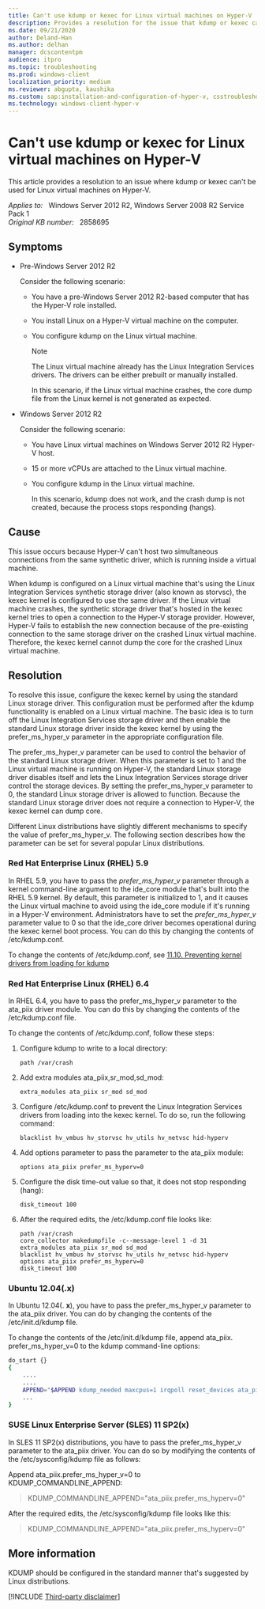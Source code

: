 ```yaml
---
title: Can't use kdump or kexec for Linux virtual machines on Hyper-V
description: Provides a resolution for the issue that kdump or kexec cannot be used for Linux virtual machines on Hyper-V.
ms.date: 09/21/2020
author: Deland-Han
ms.author: delhan
manager: dcscontentpm
audience: itpro
ms.topic: troubleshooting
ms.prod: windows-client
localization_priority: medium
ms.reviewer: abgupta, kaushika
ms.custom: sap:installation-and-configuration-of-hyper-v, csstroubleshoot
ms.technology: windows-client-hyper-v
---
```

# Can't use kdump or kexec for Linux virtual machines on Hyper-V

This article provides a resolution to an issue where kdump or kexec can't be used for Linux virtual machines on Hyper-V.

_Applies to:_ &nbsp; Windows Server 2012 R2, Windows Server 2008 R2 Service Pack 1  
_Original KB number:_ &nbsp; 2858695

## Symptoms

- Pre-Windows Server 2012 R2

    Consider the following scenario:
  - You have a pre-Windows Server 2012 R2-based computer that has the Hyper-V role installed.
  - You install Linux on a Hyper-V virtual machine on the computer.
  - You configure kdump on the Linux virtual machine.

    > [!NOTE]
    > The Linux virtual machine already has the Linux Integration Services drivers. The drivers can be either prebuilt or manually installed.  

    In this scenario, if the Linux virtual machine crashes, the core dump file from the Linux kernel is not generated as expected.  

- Windows Server 2012 R2

    Consider the following scenario:
  - You have Linux virtual machines on Windows Server 2012 R2 Hyper-V host.
  - 15 or more vCPUs are attached to the Linux virtual machine.
  - You configure kdump in the Linux virtual machine.  

    In this scenario, kdump does not work, and the crash dump is not created, because the process stops responding (hangs).

## Cause

This issue occurs because Hyper-V can't host two simultaneous connections from the same synthetic driver, which is running inside a virtual machine.

When kdump is configured on a Linux virtual machine that's using the Linux Integration Services synthetic storage driver (also known as storvsc), the kexec kernel is configured to use the same driver. If the Linux virtual machine crashes, the synthetic storage driver that's hosted in the kexec kernel tries to open a connection to the Hyper-V storage provider. However, Hyper-V fails to establish the new connection because of the pre-existing connection to the same storage driver on the crashed Linux virtual machine. Therefore, the kexec kernel cannot dump the core for the crashed Linux virtual machine.

## Resolution

To resolve this issue, configure the kexec kernel by using the standard Linux storage driver. This configuration must be performed after the kdump functionality is enabled on a Linux virtual machine. The basic idea is to turn off the Linux Integration Services storage driver and then enable the standard Linux storage driver inside the kexec kernel by using the prefer_ms_hyper_v parameter in the appropriate configuration file.

The prefer_ms_hyper_v parameter can be used to control the behavior of the standard Linux storage driver. When this parameter is set to 1 and the Linux virtual machine is running on Hyper-V, the standard Linux storage driver disables itself and lets the Linux Integration Services storage driver control the storage devices. By setting the prefer_ms_hyper_v parameter to 0, the standard Linux storage driver is allowed to function. Because the standard Linux storage driver does not require a connection to Hyper-V, the kexec kernel can dump core.

Different Linux distributions have slightly different mechanisms to specify the value of prefer_ms_hyper_v. The following section describes how the parameter can be set for several popular Linux distributions.

### Red Hat Enterprise Linux (RHEL) 5.9

In RHEL 5.9, you have to pass the *prefer_ms_hyper_v* parameter through a kernel command-line argument to the ide_core module that's built into the RHEL 5.9 kernel. By default, this parameter is initialized to 1, and it causes the Linux virtual machine to avoid using the ide_core module if it's running in a Hyper-V environment. Administrators have to set the *prefer_ms_hyper_v* parameter value to 0 so that the ide_core driver becomes operational during the kexec kernel boot process. You can do this by changing the contents of /etc/kdump.conf.

To change the contents of /etc/kdump.conf, see [11.10. Preventing kernel drivers from loading for kdump](https://access.redhat.com/documentation/en-us/red_hat_enterprise_linux/8/html/managing_monitoring_and_updating_the_kernel/configuring-kdump-on-the-command-line_managing-monitoring-and-updating-the-kernel)

### Red Hat Enterprise Linux (RHEL) 6.4

In RHEL 6.4, you have to pass the prefer_ms_hyper_v parameter to the ata_piix driver module. You can do this by changing the contents of the /etc/kdump.conf file.

To change the contents of /etc/kdump.conf, follow these steps:

1. Configure kdump to write to a local directory:

   ```console
   path /var/crash
   ```

2. Add extra modules ata_piix,sr_mod,sd_mod:

   ```console
   extra_modules ata_piix sr_mod sd_mod
   ```

3. Configure /etc/kdump.conf to prevent the Linux Integration Services drivers from loading into the kexec kernel. To do so, run the following command:

   ```console
   blacklist hv_vmbus hv_storvsc hv_utils hv_netvsc hid-hyperv
   ```

4. Add options parameter to pass the parameter to the ata_piix module:

   ```console
   options ata_piix prefer_ms_hyperv=0
   ```

5. Configure the disk time-out value so that, it does not stop responding (hang):

   ```console
   disk_timeout 100
   ```

6. After the required edits, the /etc/kdump.conf file looks like:

   ```console
   path /var/crash  
   core_collector makedumpfile -c--message-level 1 -d 31  
   extra_modules ata_piix sr_mod sd_mod  
   blacklist hv_vmbus hv_storvsc hv_utils hv_netvsc hid-hyperv  
   options ata_piix prefer_ms_hyperv=0  
   disk_timeout 100
   ```

### Ubuntu 12.04(.x)

In Ubuntu 12.04(. **x**), you have to pass the prefer_ms_hyper_v parameter to the ata_piix driver. You can do  by changing the contents of the /etc/init.d/kdump file.

To change the contents of the /etc/init.d/kdump file, append ata_piix. prefer_ms_hyper_v=0 to the kdump command-line options:

```bash
do_start {}
{
    ....  
    ....  
    APPEND="$APPEND kdump_needed maxcpus=1 irqpoll reset_devices ata_piix.prefer_ms_hyperv=0"  
    ...  
}
```

### SUSE Linux Enterprise Server (SLES) 11 SP2(x)

In SLES 11 SP2(x) distributions, you have to pass the prefer_ms_hyper_v parameter to the ata_piix driver. You can do so by modifying the contents of the /etc/sysconfig/kdump file as follows:

Append ata_piix.prefer_ms_hyper_v=0 to KDUMP_COMMANDLINE_APPEND:  
> KDUMP_COMMANDLINE_APPEND="ata_piix.prefer_ms_hyperv=0"  

After the required edits, the /etc/sysconfig/kdump file looks like this:  
> KDUMP_COMMANDLINE_APPEND="ata_piix.prefer_ms_hyperv=0"

## More information

KDUMP should be configured in the standard manner that's suggested by Linux distributions.

[!INCLUDE [Third-party disclaimer](../../includes/third-party-disclaimer.md)]
